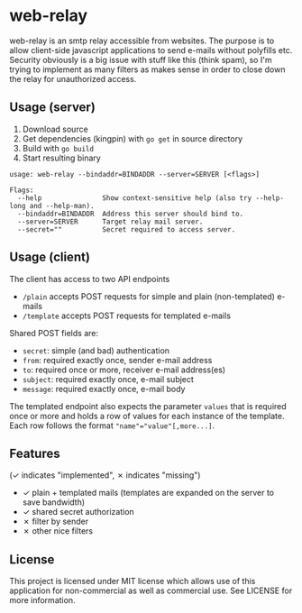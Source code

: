 # web-relay

web-relay is an smtp relay accessible from websites. The purpose is to allow
client-side javascript applications to send e-mails without polyfills etc.
Security obviously is a big issue with stuff like this (think spam), so I'm trying
to implement as many filters as makes sense in order to close down the relay for
unauthorized access.

## Usage (server)

1. Download source
2. Get dependencies (kingpin) with `go get` in source directory
3. Build with `go build`
4. Start resulting binary

```
usage: web-relay --bindaddr=BINDADDR --server=SERVER [<flags>]

Flags:
  --help               Show context-sensitive help (also try --help-long and --help-man).
  --bindaddr=BINDADDR  Address this server should bind to.
  --server=SERVER      Target relay mail server.
  --secret=""          Secret required to access server.
```

## Usage (client)

The client has access to two API endpoints

- `/plain` accepts POST requests for simple and plain (non-templated) e-mails
- `/template` accepts POST requests for templated e-mails

Shared POST fields are:

- `secret`: simple (and bad) authentication
- `from`: required exactly once, sender e-mail address
- `to`: required once or more, receiver e-mail address(es)
- `subject`: required exactly once, e-mail subject
- `message`: required exactly once, e-mail body

The templated endpoint also expects the parameter `values` that is required once or more
and holds a row of values for each instance of the template. Each row follows the format
`"name"="value"[,more...]`.

## Features

(✓ indicates "implemented", ✗ indicates "missing")

- ✓ plain + templated mails (templates are expanded on the server to save bandwidth)
- ✓ shared secret authorization
- ✗ filter by sender
- ✗ other nice filters

## License

This project is licensed under MIT license which allows use of this application for
non-commercial as well as commercial use. See LICENSE for more information.

